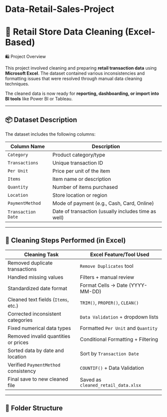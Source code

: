 # Data-Retail-Sales-Project

# 🧹 Retail Store Data Cleaning (Excel-Based)

<p
Before Cleaning The Retail Data= 
After Cleaning The Retail Data= 
Screenshot of Before Cleaning The Retail Data= https://github.com/ayush-data-17/Data-Retail-Sales-Project/blob/main/BEFORE%20CLEANING%20RETAIL%20STORE%20DATA.png
Screenshot of After Cleaning The Retail Data= https://github.com/ayush-data-17/Data-Retail-Sales-Project/blob/main/AFTER_CLEANING_SCREENSHOT%20.png

## 🛍️ Project Overview

This project involved cleaning and preparing **retail transaction data** using **Microsoft Excel**. The dataset contained various inconsistencies and formatting issues that were resolved through manual data cleaning techniques.

The cleaned data is now ready for **reporting, dashboarding, or import into BI tools** like Power BI or Tableau.

---

## 📦 Dataset Description

The dataset includes the following columns:

| Column Name       | Description                                          |
|-------------------|------------------------------------------------------|
| `Category`        | Product category/type                                |
| `Transactions`    | Unique transaction ID                                |
| `Per Unit`        | Price per unit of the item                           |
| `Items`           | Item name or description                             |
| `Quantity`        | Number of items purchased                            |
| `Location`        | Store location or region                             |
| `PaymentMethod`   | Mode of payment (e.g., Cash, Card, Online)           |
| `Transaction Date`| Date of transaction (usually includes time as well)  |

---

## 🧼 Cleaning Steps Performed (in Excel)

| Cleaning Task                        | Excel Feature/Tool Used               |
|--------------------------------------|---------------------------------------|
| Removed duplicate transactions       | `Remove Duplicates` tool              |
| Handled missing values               | Filters + manual review               |
| Standardized date format             | Format Cells → Date (YYYY-MM-DD)      |
| Cleaned text fields (`Items`, etc.)  | `TRIM()`, `PROPER()`, `CLEAN()`       |
| Corrected inconsistent categories    | `Data Validation` + dropdown lists    |
| Fixed numerical data types           | Formatted `Per Unit` and `Quantity`   |
| Removed invalid quantities or prices | Conditional Formatting + Filtering    |
| Sorted data by date and location     | Sort by `Transaction Date`            |
| Verified `PaymentMethod` consistency | `COUNTIF()` + Data Validation         |
| Final save to new cleaned file       | Saved as `cleaned_retail_data.xlsx`   |

---

## 📁 Folder Structure

